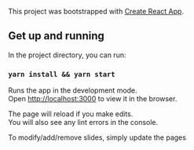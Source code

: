 This project was bootstrapped with [Create React App](https://github.com/facebook/create-react-app).

## Get up and running

In the project directory, you can run:

### `yarn install && yarn start`

Runs the app in the development mode.<br>
Open [http://localhost:3000](http://localhost:3000) to view it in the browser.

The page will reload if you make edits.<br>
You will also see any lint errors in the console.

To modify/add/remove slides, simply update the pages